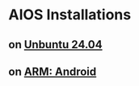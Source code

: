 # AIOS Installations

## on [Unbuntu 24.04](https://github.com/deepak-pradhan/_AIOS/blob/main/installation_with_ollama.md)

## on [ARM: Android](https://github.com/deepak-pradhan/_AIOS/blob/main/installation_android_with_ollama.md)
